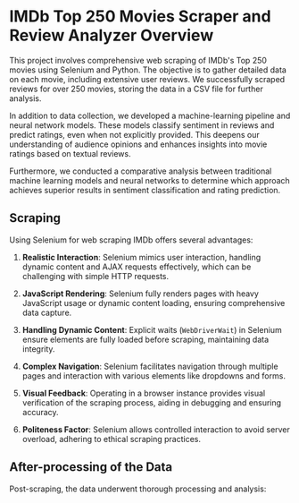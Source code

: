# IMDb Top 250 Movies Scraper and Review Analyzer Overview

This project involves comprehensive web scraping of IMDb's Top 250 movies using Selenium and Python. The objective is to gather detailed data on each movie, including extensive user reviews. We successfully scraped reviews for over 250 movies, storing the data in a CSV file for further analysis.

In addition to data collection, we developed a machine-learning pipeline and neural network models. These models classify sentiment in reviews and predict ratings, even when not explicitly provided. This deepens our understanding of audience opinions and enhances insights into movie ratings based on textual reviews.

Furthermore, we conducted a comparative analysis between traditional machine learning models and neural networks to determine which approach achieves superior results in sentiment classification and rating prediction.

## Scraping

Using Selenium for web scraping IMDb offers several advantages:

1. **Realistic Interaction**: Selenium mimics user interaction, handling dynamic content and AJAX requests effectively, which can be challenging with simple HTTP requests.

2. **JavaScript Rendering**: Selenium fully renders pages with heavy JavaScript usage or dynamic content loading, ensuring comprehensive data capture.

3. **Handling Dynamic Content**: Explicit waits (`WebDriverWait`) in Selenium ensure elements are fully loaded before scraping, maintaining data integrity.

4. **Complex Navigation**: Selenium facilitates navigation through multiple pages and interaction with various elements like dropdowns and forms.

5. **Visual Feedback**: Operating in a browser instance provides visual verification of the scraping process, aiding in debugging and ensuring accuracy.

6. **Politeness Factor**: Selenium allows controlled interaction to avoid server overload, adhering to ethical scraping practices.

## After-processing of the Data

Post-scraping, the data underwent thorough processing and analysis:
